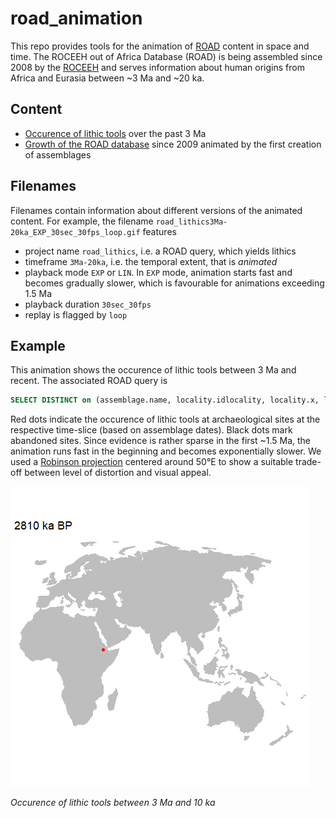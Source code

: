 # road_animation
 This repo provides tools for the animation of <a href="http://www.roceeh.uni-tuebingen.de/roadweb/smarty_road_simple_search.php" target="_blank">ROAD</a> content in space and time. The ROCEEH out of Africa Database (ROAD) is being assembled since 2008 by the <a href="http://www.roceeh.net" target="_blank">ROCEEH</a> and serves information about human origins from Africa and Eurasia between ~3 Ma and ~20 ka. 

## Content
 - <a href="/lithics" target="_blank">Occurence of lithic tools</a> over the past 3 Ma 
 - <a href="/input" target="_blank">Growth of the ROAD database</a> since 2009 animated by the first creation of assemblages
 
## Filenames
Filenames contain information about different versions of the animated content. For example, the filename `road_lithics3Ma-20ka_EXP_30sec_30fps_loop.gif` features
- project name `road_lithics`, i.e. a ROAD query, which yields lithics
- timeframe `3Ma-20ka`, i.e. the temporal extent, that is _animated_
- playback mode `EXP` or `LIN`. In `EXP` mode, animation starts fast and becomes gradually slower, which is favourable for animations exceeding 1.5 Ma
- playback duration `30sec_30fps`
- replay is flagged by `loop`

 
## Example
 This animation shows the occurence of lithic tools between 3 Ma and recent. The associated ROAD query is  
  ```sql
 SELECT DISTINCT on (assemblage.name, locality.idlocality, locality.x, locality.y, query_age_min, query_age_max, age_comments) assemblage.name, locality.idlocality, locality.x, locality.y, query_age_min, query_age_max, age_comments FROM assemblage, locality,all_age(0,3000000) as (locality varchar,assemblage int, assemblage_name varchar,query_age_min int, query_age_max int, age_comments varchar) WHERE ((locality.idlocality = assemblage.locality_idlocality and (assemblage.category ilike '%raw material%' or assemblage.category ilike '%technology%' or assemblage.category ilike '%typology%')) and locality = assemblage.locality_idlocality and assemblage = assemblage.idassemblage) ORDER BY locality.idlocality
 ``` 
 Red dots indicate the occurence of lithic tools at archaeological sites at the respective time-slice (based on assemblage dates). Black dots mark abandoned sites. Since evidence is rather sparse in the first ~1.5 Ma, the animation runs fast in the beginning and becomes exponentially slower. 
 We used a <a href="https://geography.wisc.edu/maplibrary/the-robinson-projection/" target="_blank">Robinson projection</a> centered around 50°E to show a suitable trade-off between level of distortion and visual appeal. 
  
![Fast animation of human lithic tool use](/lithics/road_lithics3Ma-20ka_EXP_30sec_30fps_loop.gif)
 
 
 *Occurence of lithic tools between 3 Ma and 10 ka*
